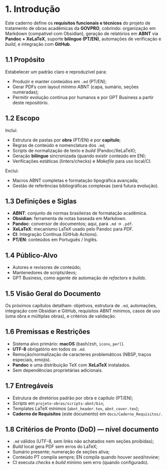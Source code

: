 # 1. Introdução

Este caderno define os **requisitos funcionais e técnicos** do projeto de tratamento de obras acadêmicas da **GOVPRO**, cobrindo: organização em Markdown (compatível com Obsidian), geração de relatórios em **ABNT** via **Pandoc + XeLaTeX**, suporte **bilíngue (PT/EN)**, automações de verificação e *build*, e integração com **GitHub**.

## 1.1 Propósito
Estabelecer um padrão claro e reproduzível para:
- Produzir e manter conteúdos em `.md` (PT/EN);
- Gerar PDFs com layout mínimo ABNT (capa, sumário, seções numeradas);
- Permitir evolução contínua por humanos e por GPT Business a partir deste repositório.

## 1.2 Escopo
Inclui:
- Estrutura de pastas por **obra** (PT/EN) e por **capítulo**;
- Regras de conteúdo e nomenclatura dos `.md`;
- Scripts de normalização de texto e *build* (Pandoc/XeLaTeX);
- Geração **bilíngue** sincronizada (quando existir conteúdo em EN);
- Verificações estáticas (linters/checks) e *Makefile* para uso local/CI.

Exclui:
- Macros ABNT completas e formatação tipográfica avançada;
- Gestão de referências bibliográficas complexas (será futura evolução).

## 1.3 Definições e Siglas
- **ABNT**: conjunto de normas brasileiras de formatação acadêmica.
- **Obsidian**: ferramenta de notas baseada em Markdown.
- **Pandoc**: conversor de documentos; aqui, para `.md` → `.pdf`.
- **XeLaTeX**: mecanismo LaTeX usado pelo Pandoc para PDF.
- **CI**: Integração Contínua (GitHub Actions).
- **PT/EN**: conteúdos em Português / Inglês.

## 1.4 Público-Alvo
- Autores e revisores de conteúdo;
- Mantenedores de scripts/devs;
- GPT Business, como agente de automação de *refactors* e *builds*.

## 1.5 Visão Geral do Documento
Os próximos capítulos detalham: objetivos, estrutura de `.md`, automações, integração com Obsidian e GitHub, requisitos ABNT mínimos, casos de uso (uma obra e múltiplas obras), e critérios de validação.

## 1.6 Premissas e Restrições
- Sistema alvo primário: **macOS** (bash/zsh, `iconv`, `perl`).
- **UTF-8** obrigatório em todos os `.md`.
- Remoção/normalização de caracteres problemáticos (NBSP, traços especiais, emojis).
- **Pandoc** e uma distribuição TeX com **XeLaTeX** instalados.
- Sem dependências proprietárias adicionais.

## 1.7 Entregáveis
- Estrutura de diretórios padrão por obra e capítulo (PT/EN);
- Scripts em `projeto-obras/scripts-abnt/bin`;
- Templates LaTeX mínimos (`abnt_header.tex`, `abnt_cover.tex`);
- **Caderno de Requisitos** (este documento) em `docs/Caderno_Requisitos/`.

## 1.8 Critérios de Pronto (DoD) — nível documento
- `.md` válidos (UTF-8, sem links não achatados nem seções proibidas);
- *Build* local gera PDF sem erros do LaTeX;
- Sumário presente; numeração de seções ativa;
- Conteúdo PT compila sempre; EN compila quando houver *seed/review*;
- CI executa *checks* e *build* mínimo sem erro (quando configurado).


